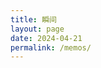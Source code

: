 ```yaml
---
title: 瞬间
layout: page
date: 2024-04-21
permalink: /memos/
---
```



<div id="bber"></div>
<script>
  // 以下信息改掉
  var bbMemo = {
    memos : 'https://s.dusays.com/', //填入memos网站域名，末尾需带斜杠
    limit : '20', //填入需要展示的memos数量
    creatorId:'9' , //自己部署的话默认为1，不用修改
    domId: '#bber', //可以不修改
    username:"王云子", //修改为你自己的昵称
    useravatar:"https://blog.wangyunzi.com/avatar.png", //修改为自己的头像链接
    userlink:"https://wangyunzi.com", //修改为你的域名
    tags:"",
    commentsShow:false, //没有评论功能可修改为false
    commentsUrl:"https://s.dusays.com/m/", //修改为你的Memos域名，但保留包含m的尾巴部分
    commentsTitle:"评论" //可以不修改
  }
  var artalkInit = {
  el: '#Comments',                // 绑定元素的 Selector
  site: "长街短梦", //填入前面artalk设置中的站点名，没有评论功能可以不管
  server:'' //填入前面artalk的网站域名，没有评论功能可以不管
  // server:'https://artalk.wangyunzi.com' //填入前面artalk的网站域名，没有评论功能可以不管
}
</script>
<!-- js引用路径自己改好 -->
<link rel="stylesheet" href="https://cdn.staticfile.org/artalk/2.8.3/Artalk.css">
<script type="text/javascript" src="https://cdn.staticfile.org/artalk/2.8.3/Artalk.js"></script>
<script src="https://npm.elemecdn.com/marked/marked.min.js"></script>
<script src="https://jsd.onmicrosoft.cn/gh/Tokinx/ViewImage/view-image.min.js"></script>
<script src="https://jsd.onmicrosoft.cn/gh/Tokinx/Lately/lately.min.js"></script>
<script src="{{ "/assets/js/memos.js"}}"></script>


